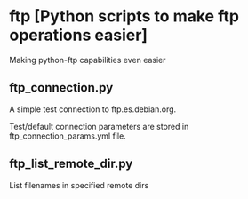 # ftp [Python scripts to make ftp operations easier]

Making python-ftp capabilities even easier

## ftp_connection.py

A simple test connection to ftp.es.debian.org.

Test/default connection parameters are stored in ftp_connection_params.yml file.

## ftp_list_remote_dir.py

List filenames in specified remote dirs